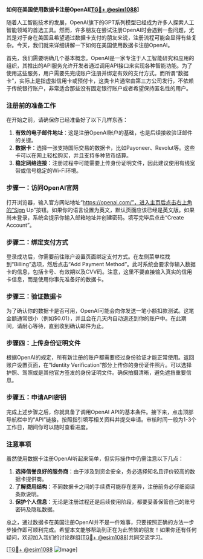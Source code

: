 **如何在美国使用数据卡注册OpenAI[[TG💪+ @esim1088](https://t.me/s/esim1088)]**

随着人工智能技术的发展，OpenAI旗下的GPT系列模型已经成为许多人探索人工智能领域的首选工具。然而，许多朋友在尝试注册OpenAI时会遇到一些问题，尤其是对于身在美国且希望通过数据卡支付的朋友来说，注册流程可能会显得有些复杂。今天，我们就来详细讲解一下如何在美国使用数据卡注册OpenAI。

首先，我们需要明确几个基本概念。OpenAI是一家专注于人工智能研究和应用的组织，其推出的API服务允许开发者通过调用API接口来实现各种智能功能。为了使用这些服务，用户需要先完成账户注册并绑定有效的支付方式。而所谓“数据卡”，实际上是指虚拟信用卡或预付卡，这类卡片通常由第三方公司发行，不依赖于传统银行账户，非常适合那些没有固定银行账户或者希望保持匿名性的用户。

### 注册前的准备工作

在开始之前，请确保你已经准备好了以下几样东西：

1. **有效的电子邮件地址**：这是注册OpenAI账户的基础，也是后续接收验证邮件的关键。
2. **数据卡**：选择一张支持国际交易的数据卡，比如Payoneer、Revolut等。这些卡可以在网上轻松购买，并且支持多种货币结算。
3. **稳定网络连接**：注册过程中可能需要上传身份证明文件，因此建议使用有线宽带或信号稳定的Wi-Fi环境。

### 步骤一：访问OpenAI官网

打开浏览器，输入官方网站地址“https://openai.com/”，进入主页后点击右上角的“Sign Up”按钮。如果你的语言设置为英文，默认页面应该已经是英文版。如果尚未登录，系统会提示你输入邮箱地址并创建密码。填写完毕后点击“Create Account”。

### 步骤二：绑定支付方式

登录成功后，你需要前往账户设置页面绑定支付方式。在左侧菜单栏找到“Billing”选项，然后点击“Add Payment Method”。此时系统会要求你输入数据卡的信息，包括卡号、有效期以及CVV码。注意，这里不要直接输入真实的信用卡信息，而是使用你事先准备好的数据卡。

### 步骤三：验证数据卡

为了确认你的数据卡是否可用，OpenAI可能会向你发送一笔小额扣款测试。这笔金额通常很小（例如$0.01），并且会在几天内自动退还到你的账户中。在此期间，请耐心等待，直到收到确认邮件为止。

### 步骤四：上传身份证明文件

根据OpenAI的规定，所有新注册的账户都需要经过身份验证才能正常使用。返回账户设置页面，在“Identity Verification”部分上传你的身份证件照片。可以选择护照、驾照或是其他官方签发的身份证明文件。确保拍摄清晰，避免遮挡重要信息。

### 步骤五：申请API密钥

完成上述步骤之后，你就具备了调用OpenAI API的基本条件。接下来，点击顶部导航栏中的“API”链接，按照指引填写相关资料并提交申请。审核时间一般为1-3个工作日，期间你可以随时查看进度。

### 注意事项

虽然使用数据卡注册OpenAI听起来简单，但实际操作中仍需注意以下几点：

1. **选择信誉良好的服务商**：由于涉及到资金安全，务必选择知名且评价较高的数据卡提供商。
2. **了解费用结构**：不同数据卡之间的手续费可能存在差异，注册前务必仔细阅读条款说明。
3. **保护个人信息**：无论是注册过程还是后续使用阶段，都要妥善保管自己的账号密码及隐私数据。

总之，通过数据卡在美国注册OpenAI并不是一件难事，只要按照正确的方法一步步操作即可顺利完成。希望本文能够帮助到正在为此苦恼的朋友！如果你还有任何疑问，欢迎加入我们的讨论群组[[TG💪+ @esim1088](https://t.me/s/esim1088)]共同交流学习。

[[TG💪+ @esim1088](https://t.me/s/esim1088) ![Image](https://i.postimg.cc/4NQfJmqS/Snipaste-2025-05-13-00-14-12.png)]